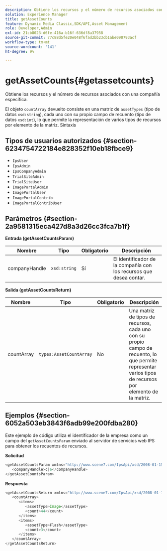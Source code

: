 ```yaml
---
description: Obtiene los recursos y el número de recursos asociados con una compañía específica.
solution: Experience Manager
title: getAssetCounts
feature: Dynamic Media Classic,SDK/API,Asset Management
role: Developer,Admin
exl-id: 21cb8023-d6fe-416a-b16f-636df8a37958
source-git-commit: 77c88d5fe20e048f6fad2bb23cb1abe090793acf
workflow-type: tm+mt
source-wordcount: '141'
ht-degree: 9%

---
```


# getAssetCounts{#getassetcounts}

Obtiene los recursos y el número de recursos asociados con una compañía específica.

El objeto `countArray` devuelto consiste en una matriz de `assetTypes` (tipo de datos `xsd:string`), cada uno con su propio campo de recuento (tipo de datos `xsd:int`), lo que permite la representación de varios tipos de recursos por elemento de la matriz.
Sintaxis

## Tipos de usuarios autorizados {#section-6234754722184e828352f10eb18fbce9}

* `IpsUser`
* `IpsAdmin`
* `IpsCompanyAdmin`
* `TrialSiteAdmin`
* `TrialSiteUser`
* `ImagePortalAdmin`
* `ImagePortalUser`
* `ImagePortalContrib`
* `ImagePortalContribUser`

## Parámetros {#section-2a9581315eca427d8a3d26cc3fca7b1f}

**Entrada (getAssetCountsParam)**

| Nombre | Tipo | Obligatorio | Descripción |
|---|---|---|---|
| companyHandle | `xsd:string` | Sí | El identificador de la compañía con los recursos que desea contar. |

**Salida (getAssetCountsReturn)**

| Nombre | Tipo | Obligatorio | Descripción |
|---|---|---|---|
| countArray | `types:AssetCountArray` | No | Una matriz de tipos de recursos, cada uno con su propio campo de recuento, lo que permite representar varios tipos de recursos por elemento de la matriz. |

## Ejemplos {#section-6052a503eb3843f6adb99e200fdba280}

Este ejemplo de código utiliza el identificador de la empresa como un campo del `getAssetCountsParam` enviado al servidor de servicios web IPS para obtener los recuentos de recursos.

**Solicitud**

```java
<getAssetCountsParam xmlns="http://www.scene7.com/IpsApi/xsd/2008-01-15">
   <companyHandle>c|6</companyHandle>
</getAssetCountsParam>
```

**Respuesta**

```java
<getAssetCountsReturn xmlns="http://www.scene7.com/IpsApi/xsd/2008-01-15">
   <countArray>
      <items>
         <assetType>Image</assetType>
         <count>44</count>
      </items>
      <items>
         <assetType>Flash</assetType>
         <count>3</count>
      </items>
   </countArray>
</getAssetCountsReturn>
```
